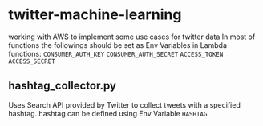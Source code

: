 # twitter-machine-learning
working with AWS to implement some use cases for twitter data
In most of functions the followings should be set as Env Variables in Lambda functions:
`CONSUMER_AUTH_KEY`
`CONSUMER_AUTH_SECRET`
`ACCESS_TOKEN`
`ACCESS_SECRET`


## hashtag_collector.py
Uses Search API provided by Twitter to collect tweets with a specified hashtag.
hashtag can be defined using Env Variable `HASHTAG`
